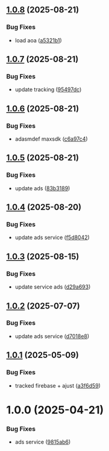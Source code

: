 ## [1.0.8](https://github.com/KhanhTQ-Organization/com.ktgame.services.ads/compare/v1.0.7...v1.0.8) (2025-08-21)


### Bug Fixes

* load aoa ([a5321b1](https://github.com/KhanhTQ-Organization/com.ktgame.services.ads/commit/a5321b1769b96e3501ad339b5a3b61663e4e3395))

## [1.0.7](https://github.com/KhanhTQ-Organization/com.ktgame.services.ads/compare/v1.0.6...v1.0.7) (2025-08-21)


### Bug Fixes

* update tracking ([95497dc](https://github.com/KhanhTQ-Organization/com.ktgame.services.ads/commit/95497dc7bc450704a9ef412745be97f4b22c5caa))

## [1.0.6](https://github.com/KhanhTQ-Organization/com.ktgame.services.ads/compare/v1.0.5...v1.0.6) (2025-08-21)


### Bug Fixes

* adasmdef maxsdk ([c6a97c4](https://github.com/KhanhTQ-Organization/com.ktgame.services.ads/commit/c6a97c46aa6b0978d5e742f535111b1c3ab99ef3))

## [1.0.5](https://github.com/KhanhTQ-Organization/com.ktgame.services.ads/compare/v1.0.4...v1.0.5) (2025-08-21)


### Bug Fixes

* update ads ([83b3189](https://github.com/KhanhTQ-Organization/com.ktgame.services.ads/commit/83b3189167ef2b1e5f1191dd0b41398e9f2e113f))

## [1.0.4](https://github.com/KhanhTQ-Organization/com.ktgame.services.ads/compare/v1.0.3...v1.0.4) (2025-08-20)


### Bug Fixes

* update ads service ([f5d8042](https://github.com/KhanhTQ-Organization/com.ktgame.services.ads/commit/f5d804228835a24d8187352a7de669b44133b520))

## [1.0.3](https://github.com/KhanhTQ-Organization/com.ktgame.services.ads/compare/v1.0.2...v1.0.3) (2025-08-15)


### Bug Fixes

* update service ads ([d29a693](https://github.com/KhanhTQ-Organization/com.ktgame.services.ads/commit/d29a6932c538652b05ccb414f4f1f422effaf2f8))

## [1.0.2](https://github.com/KhanhTQ-hub/com.ktgame.services.ads/compare/v1.0.1...v1.0.2) (2025-07-07)


### Bug Fixes

* update ads service ([d7018e8](https://github.com/KhanhTQ-hub/com.ktgame.services.ads/commit/d7018e820101d8626aff5ea7e9d573fbe953b3c0))

## [1.0.1](https://github.com/KhanhTQ-hub/com.ktgame.services.ads/compare/v1.0.0...v1.0.1) (2025-05-09)


### Bug Fixes

* tracked firebase + ajust ([a3f6d59](https://github.com/KhanhTQ-hub/com.ktgame.services.ads/commit/a3f6d59c539f0ba5a595ac947a29d3655cecfdac))

# 1.0.0 (2025-04-21)


### Bug Fixes

* ads service ([9815ab6](https://github.com/KhanhTQ-hub/com.ktgame.services.ads/commit/9815ab6e0f430eea95aa5f9f4cc0c53f5b3d669f))
